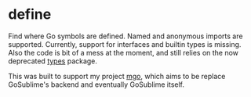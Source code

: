 # define
Find where Go symbols are defined.  Named and anonymous imports are supported.  Currently, support for interfaces and builtin types is missing.  Also the code is bit of a mess at the moment, and still relies on the now deprecated [types](https://godoc.org/golang.org/x/tools/go/types) package.

This was built to support my project [mgo](https://github.com/charlievieth/mgo), which aims to be replace GoSublime's backend and eventually GoSublime itself.

